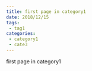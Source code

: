 ```yaml
---
title: first page in category1
date: 2018/12/15
tags:
 - tag1
categories:
 - category1
 - cate3
---
```


first page in category1